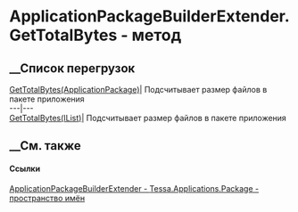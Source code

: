 # ApplicationPackageBuilderExtender.GetTotalBytes - метод
##  __Список перегрузок
[GetTotalBytes(ApplicationPackage)](M_Tessa_Applications_Package_ApplicationPackageBuilderExtender_GetTotalBytes_1.htm)|
Подсчитывает размер файлов в пакете приложения  
---|---  
[GetTotalBytes(IList<ApplicationPackageFile>)](M_Tessa_Applications_Package_ApplicationPackageBuilderExtender_GetTotalBytes.htm)|
Подсчитывает размер файлов в пакете приложения  
## __См. также
#### Ссылки
[ApplicationPackageBuilderExtender -
](T_Tessa_Applications_Package_ApplicationPackageBuilderExtender.htm)
[Tessa.Applications.Package - пространство
имён](N_Tessa_Applications_Package.htm)
